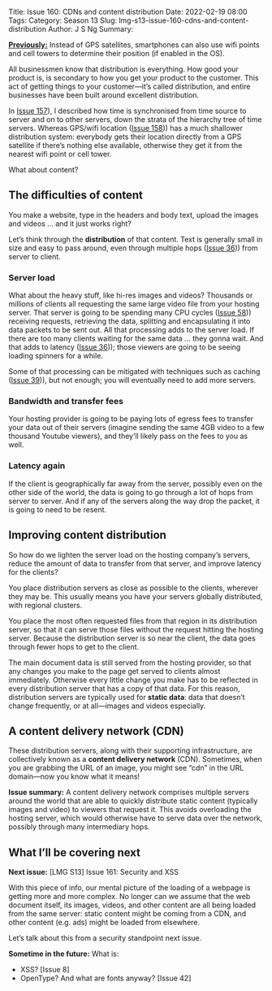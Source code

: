 Title: Issue 160: CDNs and content distribution
Date: 2022-02-19 08:00
Tags: 
Category: Season 13
Slug: lmg-s13-issue-160-cdns-and-content-distribution
Author: J S Ng
Summary: 

[**Previously:**](https://buttondown.email/laymansguide/archive/) Instead of GPS satellites, smartphones can also use wifi points and cell towers to determine their position (if enabled in the OS).

All businessmen know that distribution is everything. How good your product is, is secondary to how you get your product to the customer. This act of getting things to your customer—it’s called distribution, and entire businesses have been built around excellent distribution.

In [Issue 157]({filename}/season13/issue157/issue157.md)), I described how time is synchronised from time source to server and on to other servers, down the strata of the hierarchy tree of time servers. Whereas GPS/wifi location ([Issue 158]({filename}/season13/issue158/issue158.md))) has a much shallower distribution system: everybody gets their location directly from a GPS satellite if there’s nothing else available, otherwise they get it from the nearest wifi point or cell tower.

What about content?

## The difficulties of content

You make a website, type in the headers and body text, upload the images and videos … and it just works right?

Let’s think through the **distribution** of that content. Text is generally small in size and easy to pass around, even through multiple hops ([Issue 36]({filename}/season3/issue036/issue036.md))) from server to client.

### Server load

What about the heavy stuff, like hi-res images and videos? Thousands or millions of clients all requesting the same large video file from your hosting server. That server is going to be spending many CPU cycles ([Issue 58]({filename}/season5/issue058/issue058.md))) receiving requests, retrieving the data, splitting and encapsulating it into data packets to be sent out. All that processing adds to the server load. If there are too many clients waiting for the same data ... they gonna wait. And that adds to latency ([Issue 36]({filename}/season3/issue036/issue036.md))); those viewers are going to be seeing loading spinners for a while.

Some of that processing can be mitigated with techniques such as caching ([Issue 39]({filename}/season3/issue039/issue039.md))), but not enough; you will eventually need to add more servers.

### Bandwidth and transfer fees

Your hosting provider is going to be paying lots of egress fees to transfer your data out of their servers (imagine sending the same 4GB video to a few thousand Youtube viewers), and they’ll likely pass on the fees to you as well.

### Latency again

If the client is geographically far away from the server, possibly even on the other side of the world, the data is going to go through a lot of hops from server to server. And if any of the servers along the way drop the packet, it is going to need to be resent.

## Improving content distribution

So how do we lighten the server load on the hosting company’s servers, reduce the amount of data to transfer from that server, and improve latency for the clients?

You place distribution servers as close as possible to the clients, wherever they may be. This usually means you have your servers globally distributed, with regional clusters.

You place the most often requested files from that region in its distribution server, so that it can serve those files without the request hitting the hosting server. Because the distribution server is so near the client, the data goes through fewer hops to get to the client.

The main document data is still served from the hosting provider, so that any changes you make to the page get served to clients almost immediately. Otherwise every little change you make has to be reflected in every distribution server that has a copy of that data. For this reason, distribution servers are typically used for **static data**: data that doesn’t change frequently, or at all—images and videos especially.

## A content delivery network (CDN)

These distribution servers, along with their supporting infrastructure, are collectively known as a **content delivery network** (CDN). Sometimes, when you are grabbing the URL of an image, you might see “cdn” in the URL domain—now you know what it means!

**Issue summary:** A content delivery network comprises multiple servers around the world that are able to quickly distribute static content (typically images and video) to viewers that request it. This avoids overloading the hosting server, which would otherwise have to serve data over the network, possibly through many intermediary hops.

## What I’ll be covering next

**Next issue:** [LMG S13] Issue 161: Security and XSS

With this piece of info, our mental picture of the loading of a webpage is getting more and more complex. No longer can we assume that the web document itself, its images, videos, and other content are all being loaded from the same server: static content might be coming from a CDN, and other content (e.g. ads) might be loaded from elsewhere.

Let’s talk about this from a security standpoint next issue.

**Sometime in the future:** What is:

- XSS? [Issue 8]
- OpenType? And what are fonts anyway? [Issue 42]
